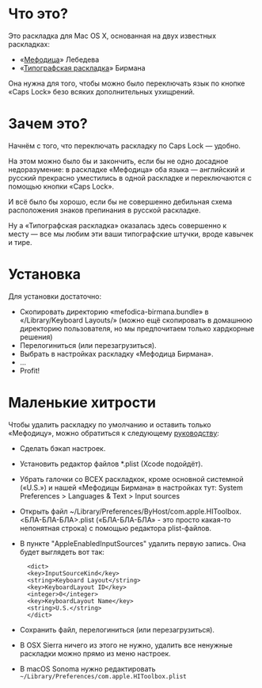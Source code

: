 Что это?
========

Это раскладка для Mac OS X, основанная на двух известных раскладках:

* «[Мефодица](http://www.tema.ru/rrr/soft/)» Лебедева
* «[Типографская раскладка](http://ilyabirman.ru/projects/typography-layout/)» Бирмана

Она нужна для того, чтобы можно было переключать язык по кнопке «Caps Lock» безо всяких дополнительных ухищрений.

Зачем это?
==========

Начнём с того, что переключать раскладку по Caps Lock — удобно.

На этом можно было бы и закончить, если бы не одно досадное недоразумение:
в раскладке «Мефодица» оба языка — английский и русский прекрасно уместились в одной раскладке и переключаются с помощью кнопки «Caps Lock».

И всё было бы хорошо, если бы не совершенно дебильная схема расположения знаков препинания в русской раскладке.

Ну а «Типографская раскладка» оказалась здесь совершенно к месту — все мы любим эти ваши типографские штучки, вроде кавычек и тире.

Установка
=========

Для установки достаточно:

- Скопировать директорию «mefodica-birmana.bundle» в «/Library/Keyboard Layouts/» (можно ещё скопировать в домашнюю директорию пользователя, но мы предпочитаем только хардкорные решения)
- Перелогиниться (или перезагрузиться).
- Выбрать в настройках раскладку «Мефодица Бирмана».
- ...
- Profit!

Маленькие хитрости
==================

Чтобы удалить раскладку по умолчанию и оставить только «Мефодицу», можно обратиться к следующему [руководству](https://discussions.apple.com/thread/2705973?start=0&tstart=0):

- Сделать бэкап настроек.
- Установить редактор файлов *.plist (Xcode подойдёт).
- Убрать галочки со ВСЕХ раскладкок, кроме основной системной («U.S.») и нашей «Мефодицы Бирмана» в настройках тут: System Preferences > Languages & Text > Input sources
- Открыть файл ~/Library/Preferences/ByHost/com.apple.HIToolbox.<БЛА-БЛА-БЛА>.plist («БЛА-БЛА-БЛА» - это просто какая-то непонятная строка) с помощью редактора plist-файлов.
- В пункте "AppleEnabledInputSources" удалить первую запись. Она будет выглядеть вот так:

        <dict>
        <key>InputSourceKind</key>
        <string>Keyboard Layout</string>
        <key>KeyboardLayout ID</key>
        <integer>0</integer>
        <key>KeyboardLayout Name</key>
        <string>U.S.</string>
        </dict>
- Сохранить файл, перелогиниться (или перезагрузиться).

- В OSX Sierra ничего из этого не нужно, удалить все ненужные раскладки можно прямо из меню настроек.

- В macOS Sonoma нужно редактировать `~/Library/Preferences/com.apple.HIToolbox.plist`

